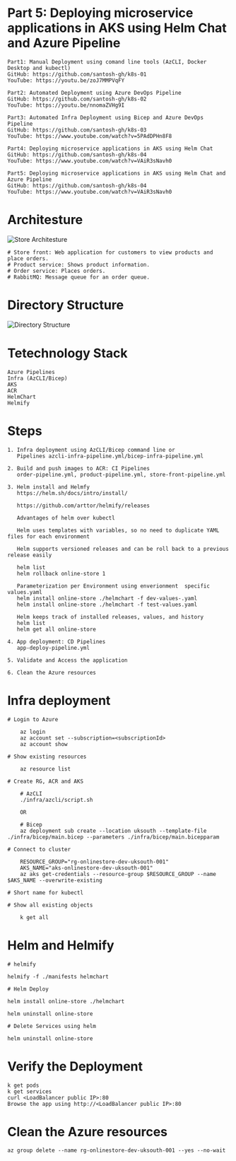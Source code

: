 # Part 5: Deploying microservice applications in AKS using Helm Chat and Azure Pipeline

    Part1: Manual Deployment using comand line tools (AzCLI, Docker Desktop and kubectl)  
    GitHub: https://github.com/santosh-gh/k8s-01
    YouTube: https://youtu.be/zoJ7MMPVqFY

    Part2: Automated Deployment using Azure DevOps Pipeline
    GitHub: https://github.com/santosh-gh/k8s-02
    YouTube: https://youtu.be/nnomaZVHg9I

    Part3: Automated Infra Deployment using Bicep and Azure DevOps Pipeline
    GitHub: https://github.com/santosh-gh/k8s-03
    YouTube: https://www.youtube.com/watch?v=5PAdDPHn8F8

    Part4: Deploying microservice applications in AKS using Helm Chat
    GitHub: https://github.com/santosh-gh/k8s-04
    YouTube: https://www.youtube.com/watch?v=VAiR3sNavh0

    Part5: Deploying microservice applications in AKS using Helm Chat and Azure Pipeline
    GitHub: https://github.com/santosh-gh/k8s-04
    YouTube: https://www.youtube.com/watch?v=VAiR3sNavh0

# Architesture

![Store Architesture](aks-store-architecture.png)

    # Store front: Web application for customers to view products and place orders.
    # Product service: Shows product information.
    # Order service: Places orders.
    # RabbitMQ: Message queue for an order queue.

# Directory Structure

![Directory Structure](image.png)

# Tetechnology Stack

    Azure Pipelines
    Infra (AzCLI/Bicep)
    AKS
    ACR
    HelmChart
    Helmify

# Steps

    1. Infra deployment using AzCLI/Bicep command line or 
       Pipelines azcli-infra-pipeline.yml/bicep-infra-pipeline.yml

    2. Build and push images to ACR: CI Pipelines
       order-pipeline.yml, product-pipeline.yml, store-front-pipeline.yml

    3. Helm install and Helmfy
       https://helm.sh/docs/intro/install/

       https://github.com/arttor/helmify/releases

       Advantages of helm over kubectl

       Helm uses templates with variables, so no need to duplicate YAML files for each environment

       Helm supports versioned releases and can be roll back to a previous release easily

       helm list
       helm rollback online-store 1

       Parameterization per Environment using enverionment  specific values.yaml
       helm install online-store ./helmchart -f dev-values-.yaml
       helm install online-store ./helmchart -f test-values.yaml

       Helm keeps track of installed releases, values, and history
       helm list
       helm get all online-store

    4. App deployment: CD Pipelines
       app-deploy-pipeline.yml

    5. Validate and Access the application

    6. Clean the Azure resources
    
# Infra deployment

    # Login to Azure

        az login
        az account set --subscription=<subscriptionId>
        az account show

    # Show existing resources

        az resource list

    # Create RG, ACR and AKS

        # AzCLI
        ./infra/azcli/script.sh

        OR

        # Bicep
        az deployment sub create --location uksouth --template-file ./infra/bicep/main.bicep --parameters ./infra/bicep/main.bicepparam

    # Connect to cluster

        RESOURCE_GROUP="rg-onlinestore-dev-uksouth-001"
        AKS_NAME="aks-onlinestore-dev-uksouth-001"
        az aks get-credentials --resource-group $RESOURCE_GROUP --name $AKS_NAME --overwrite-existing

    # Short name for kubectl

    # Show all existing objects

        k get all   

# Helm and Helmify

    # helmify 

    helmify -f ./manifests helmchart

    # Helm Deploy

    helm install online-store ./helmchart

    helm uninstall online-store

    # Delete Services using helm        
     
    helm uninstall online-store

# Verify the Deployment

    k get pods
    k get services
    curl <LoadBalancer public IP>:80
    Browse the app using http://<LoadBalancer public IP>:80

# Clean the Azure resources

    az group delete --name rg-onlinestore-dev-uksouth-001 --yes --no-wait